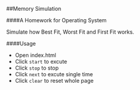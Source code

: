 ##Memory Simulation

####A Homework for Operating System

Simulate how Best Fit, Worst Fit and First Fit works.

####Usage

- Open index.html
- Click `start` to excute
- Click `stop` to stop
- Click `next` to excute single time
- Click `clear` to reset whole page

